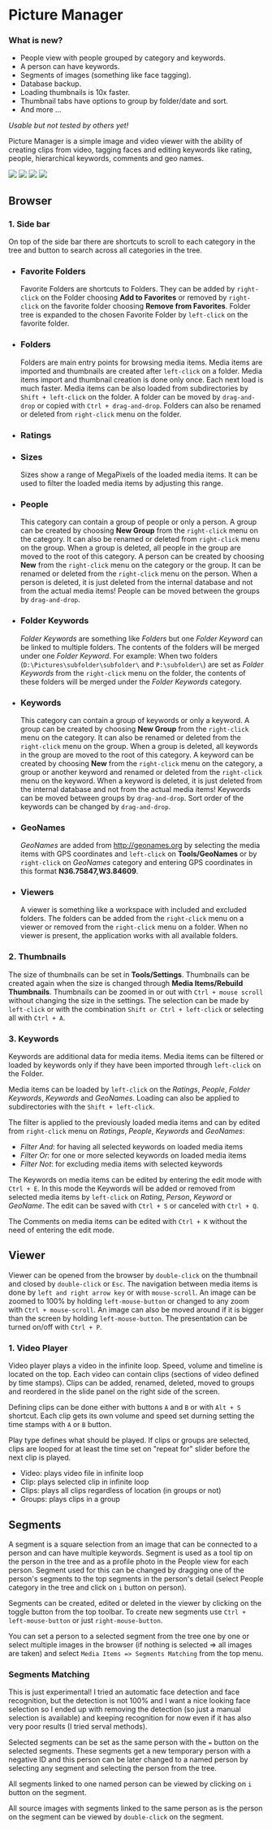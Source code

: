 # Picture Manager

### What is new?
- People view with people grouped by category and keywords.
- A person can have keywords.
- Segments of images (something like face tagging).
- Database backup.
- Loading thumbnails is 10x faster.
- Thumbnail tabs have options to group by folder/date and sort.
- And more ...

_Usable but not tested by others yet!_

Picture Manager is a simple image and video viewer with the ability of creating clips from video, tagging faces and editing keywords like rating, people, hierarchical keywords, comments and geo names.

![](./screenshot0.jpg)
![](./screenshot1.jpg)
![](./screenshot2.jpg)
![](./screenshot3.jpg)

## Browser

### 1. Side bar
On top of the side bar there are shortcuts to scroll to each category in the tree and button to search across all categories in the tree.

- ### Favorite Folders
  Favorite Folders are shortcuts to Folders. They can be added by `right-click` on the Folder choosing **Add to Favorites** or removed by `right-click` on the favorite folder choosing **Remove from Favorites**. Folder tree is expanded to the chosen Favorite Folder by `left-click` on the favorite folder.
- ### Folders
  Folders are main entry points for browsing media items. Media items are imported and thumbnails are created after `left-click` on a folder. Media items import and thumbnail creation is done only once. Each next load is much faster. Media items can be also loaded from subdirectories by `Shift + left-click` on the folder.
  A folder can be moved by `drag-and-drop` or copied with `Ctrl + drag-and-drop`. Folders can also be renamed or deleted from `right-click` menu on the folder.
- ### Ratings
- ### Sizes
  Sizes show a range of MegaPixels of the loaded media items. It can be used to filter the loaded media items by adjusting this range.
- ### People
  This category can contain a group of people or only a person.
  A group can be created by choosing **New Group** from the `right-click` menu on the category. It can also be renamed or deleted from `right-click` menu on the group. When a group is deleted, all people in the group are moved to the root of this category.
  A person can be created by choosing **New** from the `right-click` menu on the category or the group. It can be renamed or deleted from the `right-click` menu on the person. When a person is deleted, it is just deleted from the internal database and not from the actual media items!
  People can be moved between the groups by `drag-and-drop`.
- ### Folder Keywords
  _Folder Keywords_ are something like _Folders_ but one _Folder Keyword_ can be linked to multiple folders. The contents of the folders will be merged under one _Folder Keyword_.
  For example: When two folders (`D:\Pictures\subfolder\subfolder\` and `P:\subfolder\`) are set as _Folder Keywords_ from the `right-click` menu on the folder, the contents of these folders will be merged under the _Folder Keywords_ category.
- ### Keywords
  This category can contain a group of keywords or only a keyword.
  A group can be created by choosing **New Group** from the `right-click` menu on the category. It can also be renamed or deleted from the `right-click` menu on the group. When a group is deleted, all keywords in the group are moved to the root of this category.
  A keyword can be created by choosing **New** from the `right-click` menu on the category, a group or another keyword and renamed or deleted from the `right-click` menu on the keyword. When a keyword is deleted, it is just deleted from the internal database and not from the actual media items!
  Keywords can be moved between groups by `drag-and-drop`. Sort order of the keywords can be changed by `drag-and-drop`.
- ### GeoNames
  _GeoNames_ are added from http://geonames.org by selecting the media items with GPS coordinates and `left-click` on **Tools/GeoNames** or by `right-click` on _GeoNames_ category and entering GPS coordinates in this format **N36.75847,W3.84609**.
- ### Viewers
  A viewer is something like a workspace with included and excluded folders. The folders can be added from the `right-click` menu on a viewer or removed from the `right-click` menu on a folder.
  When no viewer is present, the application works with all available folders.

### 2. Thumbnails

The size of thumbnails can be set in **Tools/Settings**. Thumbnails can be created again when the size is changed through **Media Items/Rebuild Thumbnails**. Thumbnails can be zoomed in or out with `Ctrl + mouse scroll` without changing the size in the settings.
The selection can be made by `left-click` or with the combination `Shift or Ctrl + left-click` or selecting all with `Ctrl + A`.

### 3. Keywords

Keywords are additional data for media items. Media items can be filtered or loaded by keywords only if they have been imported through `left-click` on the Folder.

Media items can be loaded by `left-click` on the _Ratings_, _People_, _Folder Keywords_, _Keywords_ and _GeoNames_. Loading can also be applied to subdirectories with the `Shift + left-click`.

The filter is applied to the previously loaded media items and can by edited from `right-click` menu on _Ratings_, _People_, _Keywords_ and _GeoNames_:

- _Filter And_: for having all selected keywords on loaded media items
- _Filter Or_: for one or more selected keywords on loaded media items
- _Filter Not_: for excluding media items with selected keywords

The Keywords on media items can be edited by entering the edit mode with `Ctrl + E`. In this mode the Keywords will be added or removed from selected media items by `left-click` on _Rating_, _Person_, _Keyword_ or _GeoName_. The edit can be saved with `Ctrl + S` or canceled with `Ctrl + Q`.

The Comments on media items can be edited with `Ctrl + K` without the need of entering the edit mode.

## Viewer

Viewer can be opened from the browser by `double-click` on the thumbnail and closed by `double-click` or `Esc`. The navigation between media items is done by `left and right arrow key` or with `mouse-scroll`. An image can be zoomed to 100% by holding `left-mouse-button` or changed to any zoom with `Ctrl + mouse-scroll`. An image can also be moved around if it is bigger than the screen by holding `left-mouse-button`.
The presentation can be turned on/off with `Ctrl + P`.
### 1. Video Player
  Video player plays a video in the infinite loop. Speed, volume and timeline is located on the top. Each video can contain clips (sections of video defined by time stamps). Clips can be added, renamed, deleted, moved to groups and reordered in the slide panel on the right side of the screen.
  
  Defining clips can be done either with buttons `A` and `B` or with `Alt + S` shortcut. Each clip gets its own volume and speed set durning setting the time stamps with `A` or `B` button.
  
  Play type defines what should be played. If clips or groups are selected, clips are looped for at least the time set on "repeat for" slider before the next clip is played.
   - Video: plays video file in infinite loop
   - Clip: plays selected clip in infinite loop
   - Clips: plays all clips regardless of location (in groups or not)
   - Groups: plays clips in a group


## Segments
A segment is a square selection from an image that can be connected to a person and can have multiple keywords. Segment is used as a tool tip on the person in the tree and as a profile photo in the People view for each person. Segment used for this can be changed by dragging one of the person's segments to the top segments in the person's detail (select People category in the tree and click on `i` button on person).

Segments can be created, edited or deleted in the viewer by clicking on the toggle button from the top toolbar. To create new segments use `Ctrl + left-mouse-button` or just `right-mouse-button`.

You can set a person to a selected segment from the tree one by one or select multiple images in the browser (if nothing is selected => all images are taken) and select `Media Items => Segments Matching` from the top menu.

### Segments Matching
This is just experimental! I tried an automatic face detection and face recognition, but the detection is not 100% and I want a nice looking face selection so I ended up with removing the detection (so just a manual selection is available) and keeping recognition for now even if it has also very poor results (I tried serval methods).

Selected segments can be set as the same person with the `=` button on the selected segments. These segments get a new temporary person with a negative ID and this person can be later changed to a named person by selecting any segment and selecting the person from the tree.

All segments linked to one named person can be viewed by clicking on `i` button on the segment.

All source images with segments linked to the same person as is the person on the segment can be viewed by `double-click` on the segment.
